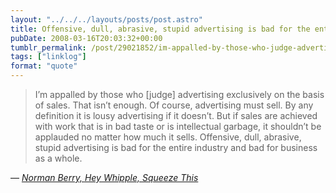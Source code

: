 ```yaml
---
layout: "../../../layouts/posts/post.astro"
title: Offensive, dull, abrasive, stupid advertising is bad for the entire industry
pubDate: 2008-03-16T20:03:32+00:00
tumblr_permalink: /post/29021852/im-appalled-by-those-who-judge-advertising
tags: ["linklog"]
format: "quote"
---
```


> I&rsquo;m appalled by those who [judge] advertising exclusively on the basis of sales. That isn&rsquo;t enough. Of course, advertising must sell. By any definition it is lousy advertising if it doesn&rsquo;t. But if sales are achieved with work that is in bad taste or is intellectual garbage, it shouldn&rsquo;t be applauded no matter how much it sells. Offensive, dull, abrasive, stupid advertising is bad for the entire industry and bad for business as a whole.

— <cite>[Norman Berry, _Hey Whipple, Squeeze This_](https://www.goodreads.com/book/show/239409.Hey_Whipple_Squeeze_This)</cite>
